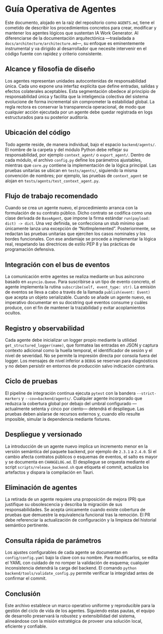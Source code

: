 # Guía Operativa de Agentes

Este documento, alojado en la raíz del repositorio como `AGENTS.md`, tiene el cometido de describir los procedimientos concretos para crear, modificar y mantener los agentes lógicos que sustentan IA Work Generator. Al diferenciarse de la documentación arquitectónica —trasladada a `docs/architecture/architecture.md`—, su enfoque es eminentemente instrumental y va dirigido al desarrollador que necesite intervenir en el código fuente con rapidez y criterio consistente.

## Alcance y filosofía de diseño

Los agentes representan unidades autocontenidas de responsabilidad única. Cada uno expone una interfaz explícita que define entradas, salidas y efectos colaterales aceptables. Esta segmentación obedece al principio de responsabilidad única y facilita que la inteligencia colectiva del sistema evolucione de forma incremental sin comprometer la estabilidad global. La regla rectora es conservar la transparencia operacional, de modo que cualquier acción ejecutada por un agente debe quedar registrada en logs estructurados para su posterior auditoría.

## Ubicación del código

Todo agente reside, de manera individual, bajo el espacio `backend/agents/`. El nombre de la carpeta y del módulo Python debe reflejar su responsabilidad, por ejemplo `context_agent/` o `export_agent/`. Dentro de cada módulo, el archivo `config.py` define los parámetros ajustables, mientras que `core.py` contiene la implementación de la lógica principal. Las pruebas unitarias se ubican en `tests/agents/`, siguiendo la misma convención de nombres; por ejemplo, las pruebas de `context_agent` se alojan en `tests/agents/test_context_agent.py`.

## Flujo de trabajo recomendado

Cuando se crea un agente nuevo, el procedimiento arranca con la formulación de su contrato público. Dicho contrato se codifica como una clase derivada de `BaseAgent`, que impone la firma estándar `run(payload: dict) -> dict`. Una vez definida, se confecciona un stub mínimo que únicamente lanza una excepción de “NotImplemented”. Posteriormente, se redactan las pruebas unitarias que ejerciten los casos nominales y los bordes funcionales. Con ese andamiaje se procede a implementar la lógica real, respetando las directrices de estilo PEP 8 y las prácticas de programación defensiva.

## Integración con el bus de eventos

La comunicación entre agentes se realiza mediante un bus asíncrono basado en `asyncio.Queue`. Para suscribirse a un tipo de evento concreto, el agente implementa la rutina `subscribe(self, event_type: str)`. La emisión de eventos se lleva a cabo a través de la llamada `publish(event: Event)` que acepta un objeto serializable. Cuando se añade un agente nuevo, es imperativo documentar en su docstring qué eventos consume y cuáles produce, con el fin de mantener la trazabilidad y evitar acoplamientos ocultos.

## Registro y observabilidad

Cada agente debe inicializar un logger propio mediante la utilidad `get_structured_logger(name)`, que formatea las entradas en JSON y captura contexto adicional como la huella temporal, el identificador de sesión y el nivel de severidad. No se permite la impresión directa por consola fuera del logger. Los mensajes de nivel inferior a `DEBUG` se reservan para diagnósticos y no deben persistir en entornos de producción salvo indicación contraria.

## Ciclo de pruebas

El pipeline de integración continua ejecuta `pytest` con la bandera `--strict-markers` y `--cov=backend/agents/`. Cualquier agente incorporado que reduzca la cobertura global por debajo del umbral configurado —actualmente setenta y cinco por ciento— detendrá el despliegue. Las pruebas deben aislarse de recursos externos y, cuando ello resulte imposible, simular la dependencia mediante fixtures.

## Despliegue y versionado

La introducción de un agente nuevo implica un incremento menor en la versión semántica del paquete backend, por ejemplo de `2.3.1` a `2.4.0`. Si el cambio afecta contratos públicos o esquemas de eventos, el salto es mayor y se documenta en `CHANGELOG.md`. El despliegue se orquesta mediante el script `scripts/release_backend.sh` que etiqueta el commit, actualiza los artefactos y dispara la compilación en Tauri.

## Eliminación de agentes

La retirada de un agente requiere una proposición de mejora (PR) que justifique su obsolescencia y describa la migración de sus responsabilidades. Se acepta únicamente cuando existe cobertura de pruebas que demuestre la equivalencia funcional tras la remoción. El PR debe referenciar la actualización de configuración y la limpieza del historial semántico pertinente.

## Consulta rápida de parámetros

Los ajustes configurables de cada agente se documentan en `config/config.yaml` bajo la clave con su nombre. Para modificarlos, se edita el YAML con cuidado de no romper la validación de esquema; cualquier inconsistencia detendrá la carga del backend. El comando `python backend/tools/validate_config.py` permite verificar la integridad antes de confirmar el commit.

## Conclusión

Este archivo establece un marco operativo uniforme y reproducible para la gestión del ciclo de vida de los agentes. Siguiendo estas pautas, el equipo de desarrollo preservará la robustez y extensibilidad del sistema, alineándose con la misión estratégica de proveer una solución local, eficiente y confiable.
